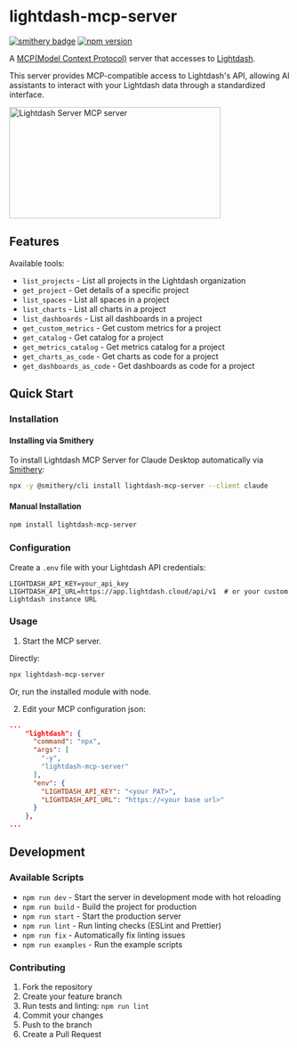 # lightdash-mcp-server
[![smithery badge](https://smithery.ai/badge/@syucream/lightdash-mcp-server)](https://smithery.ai/server/@syucream/lightdash-mcp-server)
[![npm version](https://badge.fury.io/js/lightdash-mcp-server.svg)](https://badge.fury.io/js/lightdash-mcp-server)

A [MCP(Model Context Protocol)](https://www.anthropic.com/news/model-context-protocol) server that accesses to [Lightdash](https://www.lightdash.com/).

This server provides MCP-compatible access to Lightdash's API, allowing AI assistants to interact with your Lightdash data through a standardized interface.

<a href="https://glama.ai/mcp/servers/e1gbb6sflq">
  <img width="380" height="200" src="https://glama.ai/mcp/servers/e1gbb6sflq/badge" alt="Lightdash Server MCP server" />
</a>

## Features

Available tools:

- `list_projects` - List all projects in the Lightdash organization
- `get_project` - Get details of a specific project
- `list_spaces` - List all spaces in a project
- `list_charts` - List all charts in a project
- `list_dashboards` - List all dashboards in a project
- `get_custom_metrics` - Get custom metrics for a project
- `get_catalog` - Get catalog for a project
- `get_metrics_catalog` - Get metrics catalog for a project
- `get_charts_as_code` - Get charts as code for a project
- `get_dashboards_as_code` - Get dashboards as code for a project

## Quick Start

### Installation

#### Installing via Smithery

To install Lightdash MCP Server for Claude Desktop automatically via [Smithery](https://smithery.ai/server/@syucream/lightdash-mcp-server):

```bash
npx -y @smithery/cli install lightdash-mcp-server --client claude
```

#### Manual Installation
```bash
npm install lightdash-mcp-server
```

### Configuration

Create a `.env` file with your Lightdash API credentials:

```env
LIGHTDASH_API_KEY=your_api_key
LIGHTDASH_API_URL=https://app.lightdash.cloud/api/v1  # or your custom Lightdash instance URL
```

### Usage

1. Start the MCP server.

Directly:
```bash
npx lightdash-mcp-server
```
Or, run the installed module with node.

2. Edit your MCP configuration json:
```json
...
    "lightdash": {
      "command": "npx",
      "args": [
        "-y",
        "lightdash-mcp-server"
      ],
      "env": {
        "LIGHTDASH_API_KEY": "<your PAT>",
        "LIGHTDASH_API_URL": "https://<your base url>"
      }
    },
...
```

## Development

### Available Scripts

- `npm run dev` - Start the server in development mode with hot reloading
- `npm run build` - Build the project for production
- `npm run start` - Start the production server
- `npm run lint` - Run linting checks (ESLint and Prettier)
- `npm run fix` - Automatically fix linting issues
- `npm run examples` - Run the example scripts

### Contributing

1. Fork the repository
2. Create your feature branch
3. Run tests and linting: `npm run lint`
4. Commit your changes
5. Push to the branch
6. Create a Pull Request
